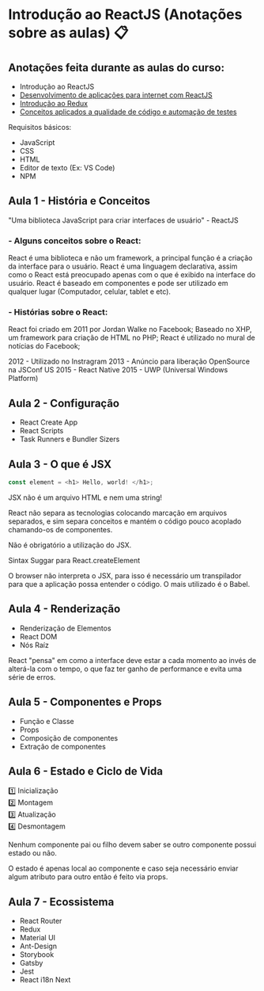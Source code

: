 # Introdução ao ReactJS (Anotações sobre as aulas) 📋

## Anotações feita durante as aulas do curso:

- Introdução ao ReactJS
- [Desenvolvimento de aplicações para internet com ReactJS](https://github.com/CarvalhoNathan/ReactJS/tree/main/WebApplications)
- [Introdução ao Redux](https://github.com/CarvalhoNathan/ReactJS/tree/main/Redux)
- [Conceitos aplicados a qualidade de código e automação de testes](https://github.com/CarvalhoNathan/ReactJS/tree/main/ReactTest)

Requisitos básicos:
- JavaScript
- CSS
- HTML
- Editor de texto (Ex: VS Code)
- NPM

## Aula 1 - História e Conceitos

"Uma biblioteca JavaScript para criar interfaces de usuário" - ReactJS

### - Alguns conceitos sobre o React:

React é uma biblioteca e não um framework, a principal função é a criação da interface para o usuário.
React é uma linguagem declarativa, assim como o React está preocupado apenas com o que é exibido na interface do usuário.
React é baseado em componentes e pode ser utilizado em qualquer lugar (Computador, celular, tablet e etc).

### - Histórias sobre o React:

React foi criado em 2011 por Jordan Walke no Facebook;
Baseado no XHP, um framework para criação de HTML no PHP;
React é utilizado no mural de notícias do Facebook;

2012 - Utilizado no Instragram
2013 - Anúncio para liberação OpenSource na JSConf US
2015 - React Native
2015 - UWP (Universal Windows Platform)

## Aula 2 - Configuração

- React Create App
- React Scripts
- Task Runners e Bundler Sizers

## Aula 3 - O que é JSX

```js
const element = <h1> Hello, world! </h1>;
```

JSX não é um arquivo HTML e nem uma string!

React não separa as tecnologias colocando marcação em arquivos separados, e sim separa conceitos e mantém o código pouco acoplado chamando-os de componentes.

Não é obrigatório a utilização do JSX.

Sintax Suggar para React.createElement

O browser não interpreta o JSX, para isso é necessário um transpilador para que a aplicação possa entender o código. O mais utilizado é o Babel.

## Aula 4 - Renderização

- Renderização de Elementos
- React DOM
- Nós Raíz

React "pensa" em como a interface deve estar a cada momento ao invés de alterá-la com o tempo, o que faz ter ganho de performance e evita uma série de erros.

## Aula 5 - Componentes e Props

- Função e Classe
- Props
- Composição de componentes
- Extração de componentes

## Aula 6 - Estado e Ciclo de Vida

1️⃣ Inicialização <br>
2️⃣ Montagem <br>
3️⃣ Atualização <br>
4️⃣ Desmontagem

Nenhum componente pai ou filho devem saber se outro componente possui estado ou não.

O estado é apenas local ao componente e caso seja necessário enviar algum atributo para outro então é feito via props.

## Aula 7 - Ecossistema

- React Router
- Redux
- Material UI
- Ant-Design
- Storybook
- Gatsby
- Jest
- React i18n Next
